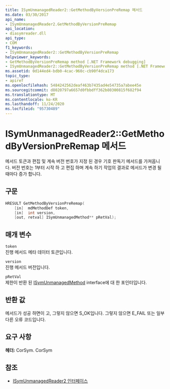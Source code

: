 ```yaml
---
title: ISymUnmanagedReader2::GetMethodByVersionPreRemap 메서드
ms.date: 03/30/2017
api_name:
- ISymUnmanagedReader2.GetMethodByVersionPreRemap
api_location:
- diasymreader.dll
api_type:
- COM
f1_keywords:
- ISymUnmanagedReader2::GetMethodByVersionPreRemap
helpviewer_keywords:
- GetMethodByVersionPreRemap method [.NET Framework debugging]
- ISymUnmanagedReader2::GetMethodByVersionPreRemap method [.NET Framework debugging]
ms.assetid: 0d144ed4-bdb0-4cac-960c-cb90f4dca173
topic_type:
- apiref
ms.openlocfilehash: 5484242562deaf463b7435ad4e54735a7abee45e
ms.sourcegitcommit: d8020797a6657d0fbbdff362b80300815f682f94
ms.translationtype: MT
ms.contentlocale: ko-KR
ms.lasthandoff: 11/24/2020
ms.locfileid: "95730489"
---
```

# <a name="isymunmanagedreader2getmethodbyversionpreremap-method"></a>ISymUnmanagedReader2::GetMethodByVersionPreRemap 메서드

메서드 토큰과 편집 및 계속 버전 번호가 지정 된 경우 기호 판독기 메서드를 가져옵니다. 버전 번호는 1부터 시작 하 고 편집 하며 계속 하기 작업의 결과로 메서드가 변경 될 때마다 증가 합니다.  
  
## <a name="syntax"></a>구문  
  
```cpp  
HRESULT GetMethodByVersionPreRemap(  
    [in]  mdMethodDef token,  
    [in]  int version,  
    [out, retval] ISymUnmanagedMethod** pRetVal);  
```  
  
## <a name="parameters"></a>매개 변수  

 `token`  
 진행 메서드 메타 데이터 토큰입니다.  
  
 `version`  
 진행 메서드 버전입니다.  
  
 `pRetVal`  
 제한이 반환 된 [ISymUnmanagedMethod](isymunmanagedmethod-interface.md) interface에 대 한 포인터입니다.  
  
## <a name="return-value"></a>반환 값  

 메서드가 성공 하면이 고, 그렇지 않으면 S_OK입니다. 그렇지 않으면 E_FAIL 또는 일부 다른 오류 코드입니다.  
  
## <a name="requirements"></a>요구 사항  

 **헤더:** CorSym. CorSym  
  
## <a name="see-also"></a>참조

- [ISymUnmanagedReader2 인터페이스](isymunmanagedreader2-interface.md)
